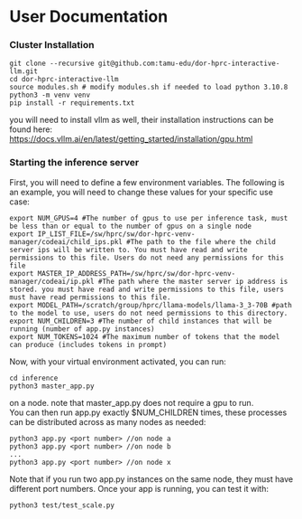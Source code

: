 # User Documentation
### Cluster Installation
```
git clone --recursive git@github.com:tamu-edu/dor-hprc-interactive-llm.git
cd dor-hprc-interactive-llm
source modules.sh # modify modules.sh if needed to load python 3.10.8
python3 -m venv venv
pip install -r requirements.txt
``` 
you will need to install vllm as well, their installation instructions can be found here:  
https://docs.vllm.ai/en/latest/getting_started/installation/gpu.html
### Starting the inference server
First, you will need to define a few environment variables. The following is an example, you will need to change these values for your specific use case:  
```
export NUM_GPUS=4 #The number of gpus to use per inference task, must be less than or equal to the number of gpus on a single node
export IP_LIST_FILE=/sw/hprc/sw/dor-hprc-venv-manager/codeai/child_ips.pkl #The path to the file where the child server ips will be written to. You must have read and write permissions to this file. Users do not need any permissions for this file
export MASTER_IP_ADDRESS_PATH=/sw/hprc/sw/dor-hprc-venv-manager/codeai/ip.pkl #The path where the master server ip address is stored. you must have read and write permissions to this file, users must have read permissions to this file.
export MODEL_PATH=/scratch/group/hprc/llama-models/llama-3_3-70B #path to the model to use, users do not need permissions to this directory.
export NUM_CHILDREN=3 #The number of child instances that will be running (number of app.py instances)
export NUM_TOKENS=1024 #The maximum number of tokens that the model can produce (includes tokens in prompt)
```
Now, with your virtual environment activated, you can run:  
```
cd inference
python3 master_app.py
```
on a node. note that master_app.py does not require a gpu to run.  
You can then run app.py exactly $NUM_CHILDREN times, these processes can be distributed across as many nodes as needed: 
```
python3 app.py <port number> //on node a  
python3 app.py <port number> //on node b  
...
python3 app.py <port number> //on node x
```
Note that if you run two app.py instances on the same node, they must have different port numbers.
Once your app is running, you can test it with:
```
python3 test/test_scale.py
```
